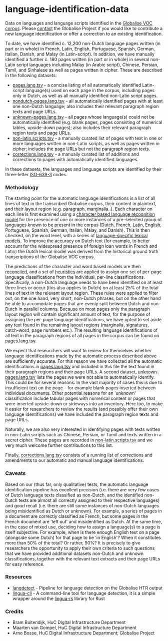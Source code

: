 # language-identification-data

Data on languages and language scripts identified in the [Globalise VOC corpus](https://www.nationaalarchief.nl/onderzoeken/archief/1.04.02). Please [contact](https://globalise.huygens.knaw.nl/contact-us/) the Globalise Project if you would like to contribute a new language identification or offer a correction to an existing identification.

To date, we have identified c. 12,200 non-Dutch language pages written (in part or in whole) in French, Latin, English, Portuguese, Spanish, German, Italian, Danish, and Malay (in Latin-script). In addition, we have manually identified a further c. 180 pages written (in part or in whole) in several non-Latin script languages including Malay (in Arabic script), Chinese, Persian, Tamil, and Sinhalese as well as pages written in cipher. These are described in the following datasets:

- [pages.lang.tsv](https://github.com/globalise-huygens/language-identification-data/blob/main/latin-script-pages/pages.lang.tsv) - a concise listing of all automatically identified Latin-script language(s) used on each page in the corpus, including pages only in Dutch, as well as all manually identified non-Latin script pages.
- [nondutch-pages.lang.tsv](https://github.com/globalise-huygens/language-identification-data/blob/main/latin-script-pages/nondutch-pages.lang.tsv) - all automatically identified pages with at least one non-Dutch language; also includes their relevant paragraph region texts and page URLs.
- [unknown-pages.lang.tsv](https://github.com/globalise-huygens/language-identification-data/blob/main/latin-script-pages/unknown-pages.lang.tsv) - all pages whose language(s) could not be automatically identified (e.g. blank pages, pages consisting of numerical tables, upside-down pages); also includes their relevant paragraph region texts and page URLs.
- [non-latin.scripts.tsv](https://github.com/globalise-huygens/language-identification-data/blob/main/non-latin-script-pages/non-latin.scripts.tsv) - a manually curated list of pages with text in one or more languages written in non-Latin scripts, as well as pages written in cipher; includes the page URLs but not the paragraph region texts.
- [corrections.lang.tsv](https://github.com/globalise-huygens/language-identification-data/blob/main/corrections/corrections.lang.tsv) - a manually curated list of additions and corrections to pages with automatically identified languages. 

In these datasets, the languages and language scripts are identified by their three-letter [ISO-639-3](https://en.wikipedia.org/wiki/List_of_ISO_639_language_codes) codes.

### Methodology

The starting point for the automatic language identifications is a list of all lines of text in the transcribed Globalise corpus, their content in plaintext, and their layout region (e.g. paragraph, marginalia..). Each character on each line is first examined using a [character based language recognition model](https://github.com/pemistahl/lingua-rs/) for the presence of one or more instances of a pre-selected group of languages known to be present in the corpus (Dutch, French, Latin, English, Portuguese, Spanish, German, Italian, Malay, and Danish). This is then checked, on the word level, with a series of [language-specific lexical models](https://github.com/knaw-huc/globalise-tools/tree/main/pipelines/langdetect/lexicons). To improve the accuracy on Dutch text (for example, to better account for the widespread presence of foreign loan words in French and Latin) the Dutch lexical model was derived from the historical ground truth transcriptions of the Globalise VOC corpus. 

The predictions of the character and word based models are then [reconciled](https://github.com/knaw-huc/globalise-tools/blob/main/scripts/gt_classify_language.py), and a set of [heuristics](https://github.com/knaw-huc/globalise-tools/blob/main/scripts/gt_classify_language.py) are applied to assign one set of per-page language classifications from the individual, per-line classifications. Specifically, a non-Dutch language needs to have been identified on at least three lines or occur (this also applies to Dutch) on at least 25% of the total lines of text in the relevant layout region. These rules were applied to filter out, on the one hand, very short, non-Dutch phrases, but on the other hand be able to accomodate pages that are evenly split between Dutch and non-Dutch in parallel columns. Because on most pages only the paragraph layout region will contain significant amount of text, for the purpose of assigning the per-page language identifications, we have opted to set aside any text found in the remaining layout regions (marginalia, signatures, catch-word, page numbers etc.). The resulting language identifications of all text in the paragraph regions of all pages in the corpus can be found on [pages.lang.tsv](https://github.com/globalise-huygens/language-identification-data/blob/main/latin-script-pages/pages.lang.tsv).  

We expect that researchers will want to review for themselves whether language identifications made by the automatic process described above are sufficiently accurate. For this reason we have collected all the automatic identifications in [pages.lang.tsv](https://github.com/globalise-huygens/language-identification-data/blob/main/latin-script-pages/pages.lang.tsv) and included in this file the text found in their paragraph regions and their page URLs. A second dataset, [unknown-pages.lang.tsv](https://github.com/globalise-huygens/language-identification-data/blob/main/latin-script-pages/unknown-pages.lang.tsv) lists the pages we were not able to automatically identify. This could be for several reasons. In the vast majority of cases this is due to insufficient text on the page – for example blank pages inserted between individual documents. Other potential reasons for an 'unknown' classification include tabular pages with numerical content or pages that were inserted upside-down or sideways into an inventory. Here too, to make it easier for researchers to review the results (and possibly offer their own language identifications) we have included the paragraph region texts and page URLs. 

Naturally, we are also very interested in identifying pages with texts written in non-Latin scripts such as Chinese, Persian, or Tamil and texts written in a secret cipher. These pages are recorded in [non-latin.scripts.tsv](https://github.com/globalise-huygens/language-identification-data/blob/main/non-latin-script-pages/non-latin.scripts.tsv) and we very much welcome further contributions to this list.

Finally, [corrections.lang.tsv](https://github.com/globalise-huygens/language-identification-data/tree/main/corrections/corrections.lang.tsv) consists of a running list of corrections and amendments to our automatic and manual language identifications.

### Caveats

Based on our (thus far, only qualitative) tests, the automatic language identification pipeline has excellent precision (i.e. there are very few cases of Dutch language texts classified as non-Dutch, and the identified non-Dutch texts are almost all correctly assigned to their respective languages) and good recall (i.e. there are still some instances of non-Dutch languages being misidentified as Dutch or unknown). For example, a series of pages in a document are correctly classified as French, but some pages in the French document are 'left out' and misidentified as Dutch. At the same time, in the case of mixed use, deciding how to assign a language(s) to a page is itself subjective. For example, when is there enough English text on a page (alongside some Dutch) for that page to be 'in English'? When it constitutes more than 50% of the total? Or rather, 90%? It is precisely to give researchers the opportunity to apply their own criteria to such questions that we have provided additional datasets non-Dutch and unknown classifications, together with the relevant text extracts and their page URLs for easy reference.     

### Resources

- [langdetect](https://github.com/knaw-huc/globalise-tools/tree/main/pipelines/langdetect) - Pipeline for language detection on the Globalise HTR output
- [lingua-cli](https://github.com/proycon/lingua-cli) - A command-line tool for language detection, it is a simple wrapper around the [lingua-rs](https://github.com/pemistahl/lingua-rs/) library for Rust

### Credits

- Bram Buitendijk, HuC Digital Infrastructure Department
- Maarten van Gompel, HuC Digital Infrastructure Department
- Arno Bosse, HuC Digital Infrastructure Department; Globalise Project

